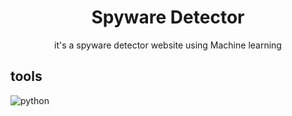 <h1 align="center">Spyware Detector</h1><p align="center">it's a spyware detector website using Machine learning <br></p>

## tools 

![python](https://img.shields.io/badge/python-3.10.2-brightgreen?style=flat-square&logo=python)